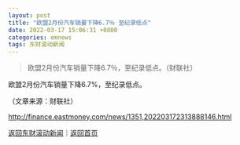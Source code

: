 ```yaml
---
layout: post
title: "欧盟2月份汽车销量下降6.7％ 至纪录低点"
date: 2022-03-17 15:06:31 +0800
categories: emnews
tags: 东财滚动新闻
---
```

> 欧盟2月份汽车销量下降6.7％，至纪录低点。（财联社）

<p>欧盟2月份汽车销量下降6.7%，至纪录低点。</p><p class="em_media">（文章来源：财联社）</p>

<http://finance.eastmoney.com/news/1351,202203172313888146.html>

[返回东财滚动新闻](//finews.withounder.com/emnews/)｜[返回首页](//finews.withounder.com/)